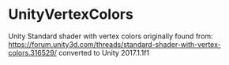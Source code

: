 # UnityVertexColors

Unity Standard shader with vertex colors originally found from: https://forum.unity3d.com/threads/standard-shader-with-vertex-colors.316529/ converted to Unity 2017.1.1f1

